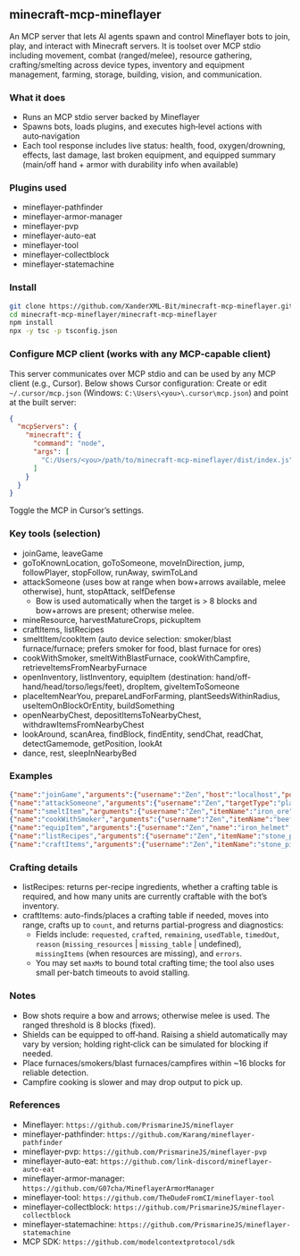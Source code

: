 ## minecraft-mcp-mineflayer
An MCP server that lets AI agents spawn and control Mineflayer bots to join, play, and interact with Minecraft servers. It is toolset over MCP stdio including movement, combat (ranged/melee), resource gathering, crafting/smelting across device types, inventory and equipment management, farming, storage, building, vision, and communication.

### What it does
- Runs an MCP stdio server backed by Mineflayer
- Spawns bots, loads plugins, and executes high‑level actions with auto‑navigation
- Each tool response includes live status: health, food, oxygen/drowning, effects, last damage, last broken equipment, and equipped summary (main/off hand + armor with durability info when available)

### Plugins used
- mineflayer-pathfinder
- mineflayer-armor-manager
- mineflayer-pvp
- mineflayer-auto-eat
- mineflayer-tool
- mineflayer-collectblock
- mineflayer-statemachine

### Install
```bash
git clone https://github.com/XanderXML-Bit/minecraft-mcp-mineflayer.git
cd minecraft-mcp-mineflayer/minecraft-mcp-mineflayer
npm install
npx -y tsc -p tsconfig.json
```

### Configure MCP client (works with any MCP-capable client)
This server communicates over MCP stdio and can be used by any MCP client (e.g., Cursor). Below shows Cursor configuration:
Create or edit `~/.cursor/mcp.json` (Windows: `C:\Users\<you>\.cursor\mcp.json`) and point at the built server:
```json
{
  "mcpServers": {
    "minecraft": {
      "command": "node",
      "args": [
        "C:/Users/<you>/path/to/minecraft-mcp-mineflayer/dist/index.js"
      ]
    }
  }
}
```
Toggle the MCP in Cursor’s settings.

### Key tools (selection)
- joinGame, leaveGame
- goToKnownLocation, goToSomeone, moveInDirection, jump, followPlayer, stopFollow, runAway, swimToLand
- attackSomeone (uses bow at range when bow+arrows available, melee otherwise), hunt, stopAttack, selfDefense
  - Bow is used automatically when the target is > 8 blocks and bow+arrows are present; otherwise melee.
- mineResource, harvestMatureCrops, pickupItem
- craftItems, listRecipes
- smeltItem/cookItem (auto device selection: smoker/blast furnace/furnace; prefers smoker for food, blast furnace for ores)
- cookWithSmoker, smeltWithBlastFurnace, cookWithCampfire, retrieveItemsFromNearbyFurnace
- openInventory, listInventory, equipItem (destination: hand/off-hand/head/torso/legs/feet), dropItem, giveItemToSomeone
- placeItemNearYou, prepareLandForFarming, plantSeedsWithinRadius, useItemOnBlockOrEntity, buildSomething
- openNearbyChest, depositItemsToNearbyChest, withdrawItemsFromNearbyChest
- lookAround, scanArea, findBlock, findEntity, sendChat, readChat, detectGamemode, getPosition, lookAt
- dance, rest, sleepInNearbyBed

### Examples
```json
{"name":"joinGame","arguments":{"username":"Zen","host":"localhost","port":25565}}
{"name":"attackSomeone","arguments":{"username":"Zen","targetType":"player"}}
{"name":"smeltItem","arguments":{"username":"Zen","itemName":"iron_ore"}}
{"name":"cookWithSmoker","arguments":{"username":"Zen","itemName":"beef"}}
{"name":"equipItem","arguments":{"username":"Zen","name":"iron_helmet","destination":"head"}}
{"name":"listRecipes","arguments":{"username":"Zen","itemName":"stone_pickaxe"}}
{"name":"craftItems","arguments":{"username":"Zen","itemName":"stone_pickaxe","count":1,"maxMs":60000}}
```

### Crafting details
- listRecipes: returns per-recipe ingredients, whether a crafting table is required, and how many units are currently craftable with the bot’s inventory.
- craftItems: auto-finds/places a crafting table if needed, moves into range, crafts up to `count`, and returns partial-progress and diagnostics:
  - Fields include: `requested`, `crafted`, `remaining`, `usedTable`, `timedOut`, `reason` (`missing_resources` | `missing_table` | undefined), `missingItems` (when resources are missing), and `errors`.
  - You may set `maxMs` to bound total crafting time; the tool also uses small per-batch timeouts to avoid stalling.

### Notes
- Bow shots require a bow and arrows; otherwise melee is used. The ranged threshold is 8 blocks (fixed).
- Shields can be equipped to off‑hand. Raising a shield automatically may vary by version; holding right‑click can be simulated for blocking if needed.
- Place furnaces/smokers/blast furnaces/campfires within ~16 blocks for reliable detection.
- Campfire cooking is slower and may drop output to pick up.

### References
- Mineflayer: `https://github.com/PrismarineJS/mineflayer`
- mineflayer-pathfinder: `https://github.com/Karang/mineflayer-pathfinder`
- mineflayer-pvp: `https://github.com/PrismarineJS/mineflayer-pvp`
- mineflayer-auto-eat: `https://github.com/link-discord/mineflayer-auto-eat`
- mineflayer-armor-manager: `https://github.com/G07cha/MineflayerArmorManager`
- mineflayer-tool: `https://github.com/TheDudeFromCI/mineflayer-tool`
- mineflayer-collectblock: `https://github.com/PrismarineJS/mineflayer-collectblock`
- mineflayer-statemachine: `https://github.com/PrismarineJS/mineflayer-statemachine`
- MCP SDK: `https://github.com/modelcontextprotocol/sdk`
